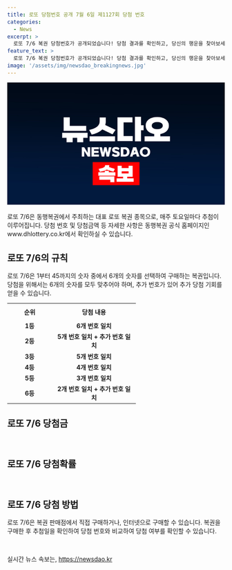 ```yaml
---
title: 로또 당첨번호 공개 7월 6일 제1127회 당첨 번호
categories:
  - News
excerpt: >
  로또 7/6 복권 당첨번호가 공개되었습니다! 당첨 결과를 확인하고, 당신의 행운을 찾아보세요. 동행복권 홈페이지에서 자세한 정보를 확인해보세요.
feature_text: >
  로또 7/6 복권 당첨번호가 공개되었습니다! 당첨 결과를 확인하고, 당신의 행운을 찾아보세요. 동행복권 홈페이지에서 자세한 정보를 확인해보세요.
image: '/assets/img/newsdao_breakingnews.jpg'
---
```


<p><img src="/assets/img/newsdao_breakingnews.jpg" alt="firstkoreanews 속보" /></p>

<p data-ke-size="size16">로또 7/6은 동행복권에서 주최하는 대표 로또 복권 종목으로, 매주 토요일마다 추첨이 이루어집니다. 당첨 번호 및 당첨금액 등 자세한 사항은 동행복권 공식 홈페이지인 www.dhlottery.co.kr에서 확인하실 수 있습니다.</p>

<h2 data-ke-size="size26">로또 7/6의 규칙</h2>

<p data-ke-size="size16">로또 7/6은 1부터 45까지의 숫자 중에서 6개의 숫자를 선택하여 구매하는 복권입니다. 당첨을 위해서는 6개의 숫자를 모두 맞추어야 하며, 추가 번호가 있어 추가 당첨 기회를 얻을 수 있습니다.</p>

<table>
<tbody>
<tr>
<td style="text-align: center; width: 90px; height: 34px;"><b>순위</b></td>
<td style="text-align: center; width: 180px; height: 34px;"><b>당첨 내용</b></td>
</tr>
<tr>
<td style="text-align: center; height: 17px;"><b>1등</b></td>
<td style="text-align: center; height: 17px;"><b>6개 번호 일치</b></td>
</tr>
<tr>
<td style="text-align: center; height: 17px;"><b>2등</b></td>
<td style="text-align: center; height: 17px;"><b>5개 번호 일치 + 추가 번호 일치</b></td>
</tr>
<tr>
<td style="text-align: center; height: 17px;"><b>3등</b></td>
<td style="text-align: center; height: 17px;"><b>5개 번호 일치</b></td>
</tr>
<tr>
<td style="text-align: center; height: 17px;"><b>4등</b></td>
<td style="text-align: center; height: 17px;"><b>4개 번호 일치</b></td>
</tr>
<tr>
<td style="text-align: center; height: 17px;"><b>5등</b></td>
<td style="text-align: center; height: 17px;"><b>3개 번호 일치</b></td>
</tr>
<tr>
<td style="text-align: center; height: 17px;"><b>6등</b></td>
<td style="text-align: center; height: 17px;"><b>2개 번호 일치 + 추가 번호 일치</b></td>
</tr>
</tbody>
</table>

<h2 data-ke-size="size26">로또 7/6 당첨금</h2>

<p data-ke-size="size16">&nbsp;</p>

<h2 data-ke-size="size26">로또 7/6 당첨확률</h2>

<p data-ke-size="size16">&nbsp;</p>

<h2 data-ke-size="size26">로또 7/6 당첨 방법</h2>

<p data-ke-size="size16">로또 7/6은 복권 판매점에서 직접 구매하거나, 인터넷으로 구매할 수 있습니다. 복권을 구매한 후 추첨일을 확인하여 당첨 번호와 비교하여 당첨 여부를 확인할 수 있습니다.</p>

<p data-ke-size="size16">&nbsp;</p>
실시간 뉴스 속보는, <a href="https://newsdao.kr" rel="dofollow">https://newsdao.kr</a>


